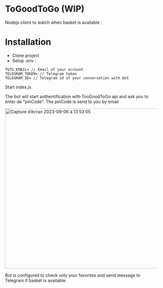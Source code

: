 # ToGoodToGo (WIP)

Nodejs client to watch when basket is available : 

# Installation

 - Clone project
 - Setup .env :

```
TGTG_EMAIL= // Email of your account
TELEGRAM_TOKEN= // Telegram token
TELEGRAM_ID= // Telegram id of your conversation with bot
```

Start index.js

The bot will start authentification with TooGoodToGo api and ask you to enter de "pinCode". The pinCode is send to you by email 

<img width="527" alt="Capture d’écran 2023-09-06 à 13 53 05" src="https://github.com/KilianPA/ToGoodToGo/assets/31858257/43bbfc30-5bb3-4847-8a3d-845340a0b1b9">

Bot is configured to check only your favorites and send message to Telegram if basket is available.

